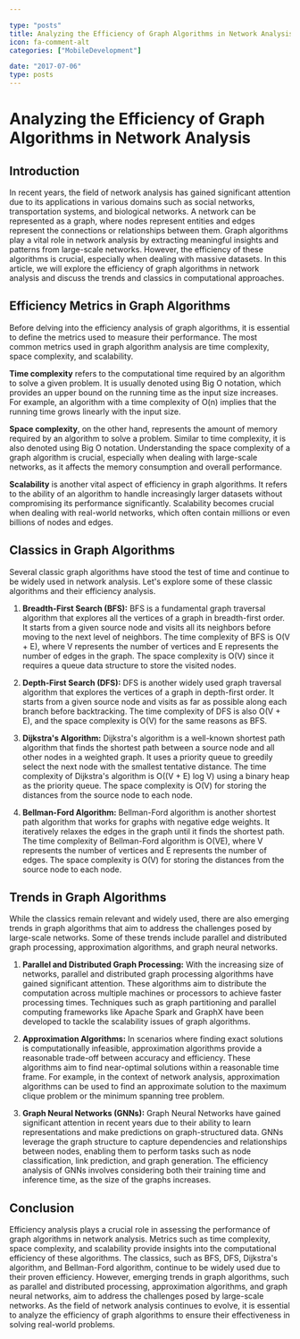 ```yaml
---

type: "posts"
title: Analyzing the Efficiency of Graph Algorithms in Network Analysis
icon: fa-comment-alt
categories: ["MobileDevelopment"]

date: "2017-07-06"
type: posts
---
```





# Analyzing the Efficiency of Graph Algorithms in Network Analysis

## Introduction

In recent years, the field of network analysis has gained significant attention due to its applications in various domains such as social networks, transportation systems, and biological networks. A network can be represented as a graph, where nodes represent entities and edges represent the connections or relationships between them. Graph algorithms play a vital role in network analysis by extracting meaningful insights and patterns from large-scale networks. However, the efficiency of these algorithms is crucial, especially when dealing with massive datasets. In this article, we will explore the efficiency of graph algorithms in network analysis and discuss the trends and classics in computational approaches.

## Efficiency Metrics in Graph Algorithms

Before delving into the efficiency analysis of graph algorithms, it is essential to define the metrics used to measure their performance. The most common metrics used in graph algorithm analysis are time complexity, space complexity, and scalability.

**Time complexity** refers to the computational time required by an algorithm to solve a given problem. It is usually denoted using Big O notation, which provides an upper bound on the running time as the input size increases. For example, an algorithm with a time complexity of O(n) implies that the running time grows linearly with the input size.

**Space complexity**, on the other hand, represents the amount of memory required by an algorithm to solve a problem. Similar to time complexity, it is also denoted using Big O notation. Understanding the space complexity of a graph algorithm is crucial, especially when dealing with large-scale networks, as it affects the memory consumption and overall performance.

**Scalability** is another vital aspect of efficiency in graph algorithms. It refers to the ability of an algorithm to handle increasingly larger datasets without compromising its performance significantly. Scalability becomes crucial when dealing with real-world networks, which often contain millions or even billions of nodes and edges.

## Classics in Graph Algorithms

Several classic graph algorithms have stood the test of time and continue to be widely used in network analysis. Let's explore some of these classic algorithms and their efficiency analysis.

1. **Breadth-First Search (BFS):** BFS is a fundamental graph traversal algorithm that explores all the vertices of a graph in breadth-first order. It starts from a given source node and visits all its neighbors before moving to the next level of neighbors. The time complexity of BFS is O(V + E), where V represents the number of vertices and E represents the number of edges in the graph. The space complexity is O(V) since it requires a queue data structure to store the visited nodes.

2. **Depth-First Search (DFS):** DFS is another widely used graph traversal algorithm that explores the vertices of a graph in depth-first order. It starts from a given source node and visits as far as possible along each branch before backtracking. The time complexity of DFS is also O(V + E), and the space complexity is O(V) for the same reasons as BFS.

3. **Dijkstra's Algorithm:** Dijkstra's algorithm is a well-known shortest path algorithm that finds the shortest path between a source node and all other nodes in a weighted graph. It uses a priority queue to greedily select the next node with the smallest tentative distance. The time complexity of Dijkstra's algorithm is O((V + E) log V) using a binary heap as the priority queue. The space complexity is O(V) for storing the distances from the source node to each node.

4. **Bellman-Ford Algorithm:** Bellman-Ford algorithm is another shortest path algorithm that works for graphs with negative edge weights. It iteratively relaxes the edges in the graph until it finds the shortest path. The time complexity of Bellman-Ford algorithm is O(VE), where V represents the number of vertices and E represents the number of edges. The space complexity is O(V) for storing the distances from the source node to each node.

## Trends in Graph Algorithms

While the classics remain relevant and widely used, there are also emerging trends in graph algorithms that aim to address the challenges posed by large-scale networks. Some of these trends include parallel and distributed graph processing, approximation algorithms, and graph neural networks.

1. **Parallel and Distributed Graph Processing:** With the increasing size of networks, parallel and distributed graph processing algorithms have gained significant attention. These algorithms aim to distribute the computation across multiple machines or processors to achieve faster processing times. Techniques such as graph partitioning and parallel computing frameworks like Apache Spark and GraphX have been developed to tackle the scalability issues of graph algorithms.

2. **Approximation Algorithms:** In scenarios where finding exact solutions is computationally infeasible, approximation algorithms provide a reasonable trade-off between accuracy and efficiency. These algorithms aim to find near-optimal solutions within a reasonable time frame. For example, in the context of network analysis, approximation algorithms can be used to find an approximate solution to the maximum clique problem or the minimum spanning tree problem.

3. **Graph Neural Networks (GNNs):** Graph Neural Networks have gained significant attention in recent years due to their ability to learn representations and make predictions on graph-structured data. GNNs leverage the graph structure to capture dependencies and relationships between nodes, enabling them to perform tasks such as node classification, link prediction, and graph generation. The efficiency analysis of GNNs involves considering both their training time and inference time, as the size of the graphs increases.

## Conclusion

Efficiency analysis plays a crucial role in assessing the performance of graph algorithms in network analysis. Metrics such as time complexity, space complexity, and scalability provide insights into the computational efficiency of these algorithms. The classics, such as BFS, DFS, Dijkstra's algorithm, and Bellman-Ford algorithm, continue to be widely used due to their proven efficiency. However, emerging trends in graph algorithms, such as parallel and distributed processing, approximation algorithms, and graph neural networks, aim to address the challenges posed by large-scale networks. As the field of network analysis continues to evolve, it is essential to analyze the efficiency of graph algorithms to ensure their effectiveness in solving real-world problems.